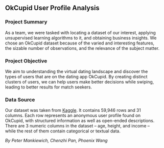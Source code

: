 ## OkCupid User Profile Analysis

### Project Summary
As a team, we were tasked with locating a dataset of our interest, applying unsupervised learning algorithms to it, and obtaining business insights. We chose an OkCupid dataset because of the varied and interesting features, the sizable number of observations, and the relevance of the subject matter.

### Project Objective
We aim to understanding the virtual dating landscape  and discover the types of users that are on the dating app OkCupid. By creating distinct clusters of users, we can help users make better decisions while swiping, leading to better results for match seekers.

### Data Source
Our dataset was taken from [Kaggle](https://www.kaggle.com/andrewmvd/okcupid-profiles). It contains 59,946 rows and 31 columns. Each row represents an anonymous user profile found on OkCupid, with structured information as well as open-ended descriptions. There are 3 numeric columns in the dataset – age, height, and income – while the rest of them contain categorical or textual data.

*By Peter Mankiewich, Chenzhi Pan, Phoenix Wang*
